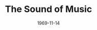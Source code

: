 ---
title: The Sound of Music
date: 1969-11-14
opening_date: 1969-11-14
closing_date: 1969-11-29
layout: productions
playbill:
Theatre: Theatre Jacksonville
Venue: Little Theatre
cast:
- Maria Rainer: Martha Carswell
- The Mother Abbess: Barbara Ojeda
- Sister Berthe: Nancie Christine
- Sister Margaretta: Vivienne Winemiller
- Sister Sophia: June Cope
- Captain Georg von Trapp: Bill Petry
- Franz: Walter Huff
- Frau Schmidt: Alene Crippen
- Liesl: Alison Hester
- Fredrich: Mark Schubb
- Louisa: Betsy Frank
- Kurt: Mark Lucas
- Brigitta: Leila Ewin
- Marta: Kathi Murray
- Gretl: Catherine McFarland
- Rolf Gruber: Walter Alford
- Elsa Schraeder: Elise Hallowes
- Max Detweiler: Marshall Grauer
- Herr Zeller: Don Stevenson
- Nun, postulant or festival contestant:
  - Maria Alarcon
  - Diane Catherwood
  - Alene Crippen
  - Lee Fortenberry
  - Dawn Jackson
  - Nancy Kaye
  - Beck Levings
  - Harriet Miltenberg
  - Virginia Mobbs
  - Barbara Pike
  - Susan Pool
crew:
- Director: Robert Knowles
- Musical Director: Rosalind McCall
- Technical Director: Ham Waddell
- Choreographer: Sara Jo Berman
- Stage Manager:
  - Terry McIntire
  - Hal Nearhoof
- Lighting: William F. Bacon
- Follow Spot: Phyllis Waddell
- Costumes:
  - Mary Coyle
  - Robert Knowles
  - Nancy Kaye
  - Gert Berman
  - Lynn Ewin
- Properties:
  - Katie Raven
  - Gladys Dale
  - Aileen Davis
  - Judy DeSane
  - Martha Jones
  - Suzanne Lanier
  - Bernice Napp
  - Norma Patrick
  - Diane Somerville
  - Margaret Winstead
- Set Construction:
  - Maria Alarcon
  - Eleanor Allen
  - William F. Bacon
  - Shirley Bass
  - Diane Catherwood
  - Robert Claremont
  - Bert Covert
  - Sharron Covert
  - Marleey Crippen
  - Mary Coyle
  - Aileen Davis
  - Bryan Davis
  - Gene Fletcher
  - June Fletcher
  - Dave Herwitz
  - Suzanne Lanier
  - Becky Levings
  - Ken Moody
  - Bernice Napp
  - Bill Petry, Jr.
  - James Raney
  - Katie Raven
  - Douglas Thomas
  - Randy Watkins
  - Vivienne Winemiller
- Stage Crew:
  - Doug Thomas
  - Bob Claremont
  - Bert Covert
  - Brayn Davis
  - John Griffith
  - Fernando Velandia
  - June Fletcher
  - Gene Fletcher
  - Ken Moody
  - Bill Petry, Jr.
  - Bill Siemer
  - Randy Watkins
  - David Whitfield
- Make-up:
  - Marshall Grauer
  - Gladys Witten
  - Margaret Winstead
- Publicity:
  - Herb Marks
  - Diane Somerville
- Program Notes: Carolyn Courreges
- Box Office:
  - Ann Dubow
  - Gert Berman
  - Annette Grauer
---